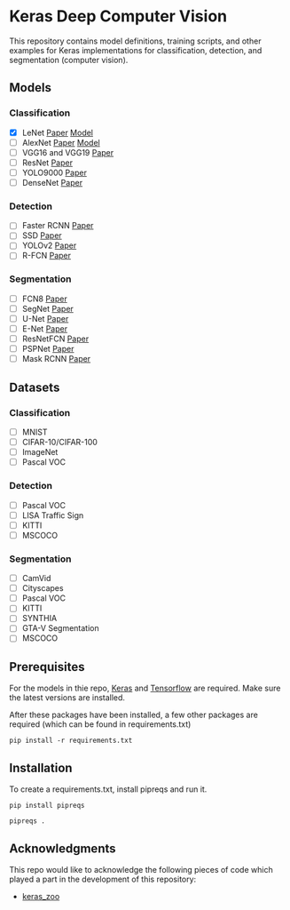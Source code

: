# Keras Deep Computer Vision

This repository contains model definitions, training scripts, and other examples for Keras implementations for classification, detection, and segmentation (computer vision).

## Models

### Classification

- [x] LeNet [Paper](http://yann.lecun.com/exdb/publis/pdf/lecun-01a.pdf) [Model](models/classification/lenet.py)
- [ ] AlexNet [Paper](https://papers.nips.cc/paper/4824-imagenet-classification-with-deep-convolutional-neural-networks.pdf) [Model](models/classification/alexnet.py)
- [ ] VGG16 and VGG19 [Paper](https://arxiv.org/pdf/1409.1556.pdf)
- [ ] ResNet [Paper](https://arxiv.org/pdf/1512.03385v1.pdf)
- [ ] YOLO9000 [Paper](https://arxiv.org/pdf/1612.08242.pdf)
- [ ] DenseNet [Paper](https://arxiv.org/pdf/1608.06993.pdf)

### Detection
- [ ] Faster RCNN [Paper](https://arxiv.org/pdf/1506.01497.pdf)
- [ ] SSD [Paper](https://arxiv.org/pdf/1512.02325)
- [ ] YOLOv2 [Paper](https://arxiv.org/pdf/1612.08242.pdf)
- [ ] R-FCN [Paper](https://arxiv.org/pdf/1605.06409.pdf)

### Segmentation
- [ ] FCN8 [Paper](https://arxiv.org/pdf/1411.4038.pdf)
- [ ] SegNet [Paper](https://arxiv.org/pdf/1511.00561)
- [ ] U-Net [Paper](https://arxiv.org/pdf/1505.04597)
- [ ] E-Net [Paper](https://arxiv.org/pdf/1606.02147.pdf)
- [ ] ResNetFCN [Paper](https://arxiv.org/pdf/1611.10080.pdf)
- [ ] PSPNet [Paper](https://arxiv.org/pdf/1612.01105.pdf)
- [ ] Mask RCNN [Paper](https://arxiv.org/pdf/1703.06870.pdf)

## Datasets

### Classification

- [ ] MNIST
- [ ] CIFAR-10/CIFAR-100
- [ ] ImageNet
- [ ] Pascal VOC

### Detection
- [ ] Pascal VOC
- [ ] LISA Traffic Sign
- [ ] KITTI
- [ ] MSCOCO

### Segmentation
- [ ] CamVid
- [ ] Cityscapes
- [ ] Pascal VOC
- [ ] KITTI
- [ ] SYNTHIA
- [ ] GTA-V Segmentation
- [ ] MSCOCO

## Prerequisites

For the models in thie repo, [Keras](https://github.com/fchollet/keras) and [Tensorflow](https://github.com/tensorflow/tensorflow) are required.  Make sure the latest versions are installed.

After these packages have been installed, a few other packages are required (which can be found in requirements.txt)

	pip install -r requirements.txt

## Installation

To create a requirements.txt, install pipreqs and run it.

	pip install pipreqs

	pipreqs .

## Acknowledgments

This repo would like to acknowledge the following pieces of code which played a part in the development of this repository:

- [keras_zoo](https://github.com/david-vazquez/keras_zoo.git)